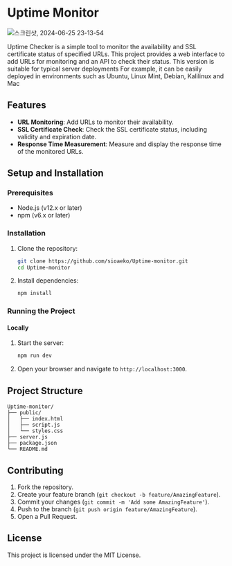 
# Uptime Monitor

![스크린샷, 2024-06-25 23-13-54](https://github.com/sioaeko/Uptime-monitor/assets/101755125/3a80f563-ad68-4350-a1f5-dbe353f58088)

Uptime Checker is a simple tool to monitor the availability and SSL certificate status of specified URLs. This project provides a web interface to add URLs for monitoring and an API to check their status.
This version is suitable for typical server deployments
For example, it can be easily deployed in environments such as Ubuntu, Linux Mint, Debian, Kalilinux and Mac



## Features

- **URL Monitoring**: Add URLs to monitor their availability.
- **SSL Certificate Check**: Check the SSL certificate status, including validity and expiration date.
- **Response Time Measurement**: Measure and display the response time of the monitored URLs.

## Setup and Installation

### Prerequisites

- Node.js (v12.x or later)
- npm (v6.x or later)

### Installation

1. Clone the repository:

   ```bash
   git clone https://github.com/sioaeko/Uptime-monitor.git
   cd Uptime-monitor
   ```

2. Install dependencies:

   ```bash
   npm install
   ```

### Running the Project

#### Locally

1. Start the server:

   ```bash
   npm run dev
   ```

2. Open your browser and navigate to `http://localhost:3000`.



## Project Structure

```
Uptime-monitor/
├── public/
│   ├── index.html
│   ├── script.js
│   └── styles.css
├── server.js
├── package.json
└── README.md
```

## Contributing

1. Fork the repository.
2. Create your feature branch (`git checkout -b feature/AmazingFeature`).
3. Commit your changes (`git commit -m 'Add some AmazingFeature'`).
4. Push to the branch (`git push origin feature/AmazingFeature`).
5. Open a Pull Request.

## License

This project is licensed under the MIT License.
